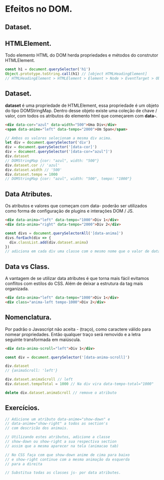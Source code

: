 # Efeitos no DOM.

## Dataset.

## HTMLElement.

Todo elemento HTML do DOM herda propriedades e métodos do construtor HTMLElement.

```js
const h1 = document.querySelector('h1')
Object.prototype.toString.call(h1) // [object HTMLHeadingElement]
// HTMLHeadingElement > HTMLElement > Element > Node > EventTarget > Object
```

## Dataset.

**dataset** é uma propriedade de HTMLElement, essa propriedade é um objeto do tipo DOMStringMap. Dentro desse objeto existe uma coleção de chave / valor, com todos os atributos do elemento html que começarem com **data-**.

```html
<div data-cor="azul" data-width="500">Uma Div</div>
<span data-anime="left" data-tempo="2000">Um Span</span>
```

```js
// Ambos os valores selecionam a mesma div acima.
let div = document.querySelector('div')
div = document.querySelector('[data-cor]')
div = document.querySelector('[data-cor="azul"]')
div.dataset
// DOMStringMap {cor: "azul", width: "500"}
div.dataset.cor // 'azul'
div.dataset.width // '500'
div.dataset.tempo = 1000
// DOMStringMap {cor: "azul", width: "500", tempo: "1000"}
```

## Data Atributes.

Os atributos e valores que começam com data- poderão ser utilizados como forma de configuração de plugins e interações DOM / JS.

```html
<div data-anima="left" data-tempo="1000">Div 1</div>
<div data-anima="right" data-tempo="2000">Div 2</div>
```

```js
const divs = document.querySelectorAll('[data-anima]')
divs.forEach(div => {
  div.classList.add(div.dataset.anima)
})
// adiciona em cada div uma classe com o mesmo nome que o valor de data.
```

## Data vs Class.

A vantagem de se utilizar data atributes é que torna mais fácil evitamos conflitos com estilos do CSS. Além de deixar a estrutura da tag mais organizada.

```html
<div data-anima="left" data-tempo="1000">Div 1</div>
<div class="anima-left tempo-1000">Div 2</div>
```

## Nomenclatura.

Por padrão o Javascript não aceita - (traço), como caractere válido para nomear propriedades. Então qualquer traço será removido e a letra seguinte transformada em maiúscula.

```html
<div data-anima-scroll="left">Div 1</div>
```

```js
const div = document.querySelector('[data-anima-scroll]')

div.dataset
// {animaScroll: 'left'}

div.dataset.animaScroll // left
div.dataset.tempoTotal = 1000 // Na div vira data-tempo-total="1000"

delete div.dataset.animaScroll // remove o atributo
```

## Exercícios.

```js
// Adicione um atributo data-anime="show-down" e
// data-anime="show-right" a todos as section's
// com descricão dos animais.

// Utilizando estes atributos, adicione a classe
// show-down ou show-right a sua respectiva section
// assim que a mesma aparecer na tela (animacao tab)

// No CSS faça com que show-down anime de cima para baixo
// e show-right continue com a mesma animação da esquerda
// para a direita

// Substitua todas as classes js- por data atributes.
```

